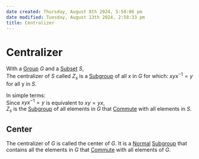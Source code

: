 ```yaml
---  
date created: Thursday, August 8th 2024, 5:58:06 pm  
date modified: Tuesday, August 13th 2024, 2:58:33 pm  
title: Centralizer  
---  
```

# Centralizer  
With a [Group](./Group.md) $G$ and a [Subset](../Sets/Subset.md) $S$,  
The centralizer of $S$ called $Z_s$ is a [Subgroup](./Subgroup.md) of all $x$ in $G$ for which: $xyx^{-1}=y$ for all y in $S$.  
  
In simple terms:  
Since $xyx^{-1}=y$ is equivalent to $xy=yx$,  
$Z_s$ is the [Subgroup](./Subgroup.md) of all elements in $G$ that [Commute](../Commutativity-(Abelian).md) with all elements in $S$.  
## Center  
The centralizer of $G$ is called the center of $G$. It is a [Normal](./Subgroup.md#Normal) [Subgroup](./Subgroup.md) that contains all the elements in $G$ that [Commute](../Commutativity-(Abelian).md) with all elements of $G$.  
